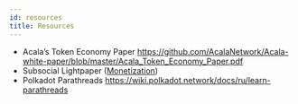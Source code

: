 ```yaml
---
id: resources
title: Resources
---
```


- Acala’s Token Economy Paper https://github.com/AcalaNetwork/Acala-white-paper/blob/master/Acala_Token_Economy_Paper.pdf
- Subsocial Lightpaper ([Monetization](/docs/basics/architecture/monetization/tips))
- Polkadot Parathreads https://wiki.polkadot.network/docs/ru/learn-parathreads
